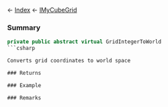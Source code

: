 ← [Index](Api-Index) ← [IMyCubeGrid](VRage.Game.ModAPI.Ingame.IMyCubeGrid)

### Summary

```csharp
private public abstract virtual GridIntegerToWorld
```csharp

Converts grid coordinates to world space

### Returns

### Example

### Remarks

